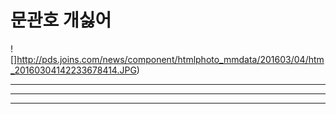 # 문관호 개싫어
![]http://pds.joins.com/news/component/htmlphoto_mmdata/201603/04/htm_20160304142233678414.JPG)
***
---
---
